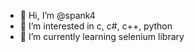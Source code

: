 - 👋 Hi, I’m @spank4
- 👀 I’m interested in c, c#, c++, python
- 🌱 I’m currently learning selenium library


<!---
spank4/spank4 is a ✨ special ✨ repository because its `README.md` (this file) appears on your GitHub profile.
You can click the Preview link to take a look at your changes.
--->
